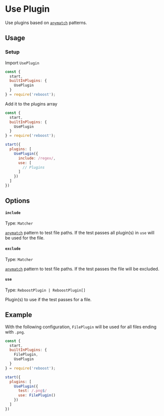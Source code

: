 # Use Plugin
Use plugins based on [`anymatch`](https://www.npmjs.com/package/anymatch) patterns.

## Usage
### Setup
Import `UsePlugin`
```js
const {
  start,
  builtInPlugins: {
    UsePlugin
  }
} = require('reboost');
```
Add it to the plugins array
```js
const {
  start,
  builtInPlugins: {
    UsePlugin
  }
} = require('reboost');

start({
  plugins: [
    UsePlugin({
      include: /regex/,
      use: [
        // Plugins
      ]
    })
  ]
})
```

## Options
#### `include`
Type: `Matcher`

[`anymatch`](https://www.npmjs.com/package/anymatch) pattern to test file paths.
If the test passes all plugin(s) in `use` will be used for the file.

#### `exclude`
Type: `Matcher`

[`anymatch`](https://www.npmjs.com/package/anymatch) pattern to test file paths.
If the test passes the file will be excluded.

#### `use`
Type: `ReboostPlugin | ReboostPlugin[]`

Plugin(s) to use if the test passes for a file.


## Example
With the following configuration, `FilePlugin` will be used for all files ending with `.png`.

```js
const {
  start,
  builtInPlugins: {
    FilePlugin,
    UsePlugin
  }
} = require('reboost');

start({
  plugins: [
    UsePlugin({
      test: /.png$/
      use: FilePlugin()
    })
  ]
})
```
